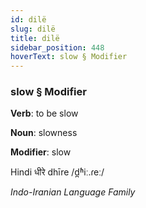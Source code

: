 ```yaml
---
id: dilë
slug: dilë
title: dilë
sidebar_position: 448
hoverText: slow § Modifier
---
```


### slow § Modifier

**Verb**: to be slow

**Noun**: slowness

**Modifier**: slow

Hindi धीरे dhīre /d̪ʱiː.ɾeː/

*Indo-Iranian Language Family*